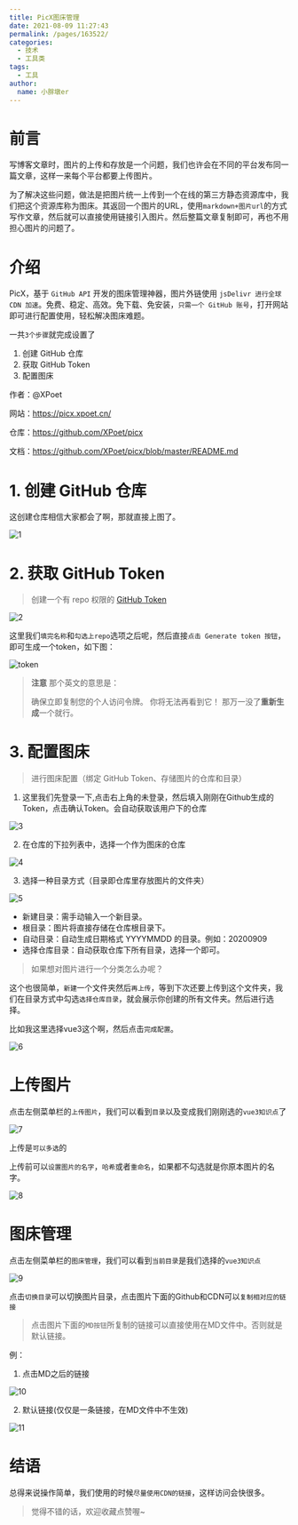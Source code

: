 ```yaml
---
title: PicX图床管理
date: 2021-08-09 11:27:43
permalink: /pages/163522/
categories:
  - 技术
  - 工具类
tags:
  - 工具
author:
  name: 小胖墩er
---
```

# 前言
写博客文章时，图片的上传和存放是一个问题，我们也许会在不同的平台发布同一篇文章，这样一来每个平台都要上传图片。

为了解决这些问题，做法是把图片统一上传到一个在线的第三方静态资源库中，我们把这个资源库称为图床。其返回一个图片的URL，使用`markdown+图片url`的方式写作文章，然后就可以直接使用链接引入图片。然后整篇文章复制即可，再也不用担心图片的问题了。

# 介绍
PicX，基于 `GitHub API` 开发的图床管理神器，图片外链使用 `jsDelivr 进行全球 CDN 加速`。免费、稳定、高效。免下载、免安装，`只需一个 GitHub 账号`，打开网站即可进行配置使用，轻松解决图床难题。

一共`3个步骤`就完成设置了
1. 创建 GitHub 仓库
2. 获取 GitHub Token
3. 配置图床

作者：@XPoet

网站：<https://picx.xpoet.cn/>

仓库：<https://github.com/XPoet/picx>

文档：<https://github.com/XPoet/picx/blob/master/README.md>

# 1. 创建 GitHub 仓库
这创建仓库相信大家都会了啊，那就直接上图了。

![1](https://cdn.jsdelivr.net/gh/Chubby-Duner/image-hosting@master/图床/1.png)

# 2. 获取 GitHub Token
> 创建一个有 repo 权限的 [GitHub Token](https://github.com/settings/tokens/new)

![2](https://cdn.jsdelivr.net/gh/Chubby-Duner/image-hosting@master/图床/2.png)

这里我们`填完名称`和`勾选上repo`选项之后呢，然后直接`点击 Generate token 按钮`，即可生成一个token，如下图：

![token](https://cdn.jsdelivr.net/gh/Chubby-Duner/image-hosting@master/图床/token.png)

>**注意** 
>那个英文的意思是：
>
> 确保立即复制您的个人访问令牌。 你将无法再看到它！
那万一没了**重新生成**一个就行。

# 3. 配置图床
>进行图床配置（绑定 GitHub Token、存储图片的仓库和目录）
1. 这里我们先登录一下,点击右上角的未登录，然后填入刚刚在Github生成的Token，点击确认Token。会自动获取该用户下的仓库

![3](https://cdn.jsdelivr.net/gh/Chubby-Duner/image-hosting@master/图床/3.png)

2. 在仓库的下拉列表中，选择一个作为图床的仓库

![4](https://cdn.jsdelivr.net/gh/Chubby-Duner/image-hosting@master/图床/4.png)

3. 选择一种目录方式（目录即仓库里存放图片的文件夹）

![5](https://cdn.jsdelivr.net/gh/Chubby-Duner/image-hosting@master/图床/5.png)
-   新建目录：需手动输入一个新目录。
-   根目录：图片将直接存储在仓库根目录下。
-   自动目录：自动生成日期格式 YYYYMMDD 的目录。例如：20200909
-   选择仓库目录：自动获取仓库下所有目录，选择一个即可。

> 如果想对图片进行一个分类怎么办呢？

这个也很简单，`新建`一个文件夹然后`再上传`，等到下次还要上传到这个文件夹，我们在目录方式中勾选`选择仓库目录`，就会展示你创建的所有文件夹。然后进行选择。

比如我这里选择vue3这个啊，然后点击`完成配置`。

![6](https://cdn.jsdelivr.net/gh/Chubby-Duner/image-hosting@master/图床/6.png)
# 上传图片
点击左侧菜单栏的`上传图片`，我们可以看到`目录`以及变成我们刚刚选的`vue3知识点`了

![7](https://cdn.jsdelivr.net/gh/Chubby-Duner/image-hosting@master/图床/7.png)

上传是`可以多选`的

上传前可以`设置图片的名字`，`哈希`或者`重命名`，如果都不勾选就是你原本图片的名字。

![8](https://cdn.jsdelivr.net/gh/Chubby-Duner/image-hosting@master/图床/8.png)
# 图床管理
点击左侧菜单栏的`图床管理`，我们可以看到`当前目录`是我们选择的`vue3知识点`

![9](https://cdn.jsdelivr.net/gh/Chubby-Duner/image-hosting@master/图床/9.png)

点击`切换目录`可以切换图片目录，点击图片下面的Github和CDN可以`复制相对应的链接`

> 点击图片下面的`MD按钮`所复制的链接可以直接使用在MD文件中。否则就是默认链接。

例：
1. 点击MD之后的链接

![10](https://cdn.jsdelivr.net/gh/Chubby-Duner/image-hosting@master/图床/10.png)

2. 默认链接(仅仅是一条链接，在MD文件中不生效)

![11](https://cdn.jsdelivr.net/gh/Chubby-Duner/image-hosting@master/图床/11.png)
# 结语
总得来说操作简单，我们使用的时候`尽量使用CDN的链接`，这样访问会快很多。

> 觉得不错的话，欢迎收藏点赞喔~
